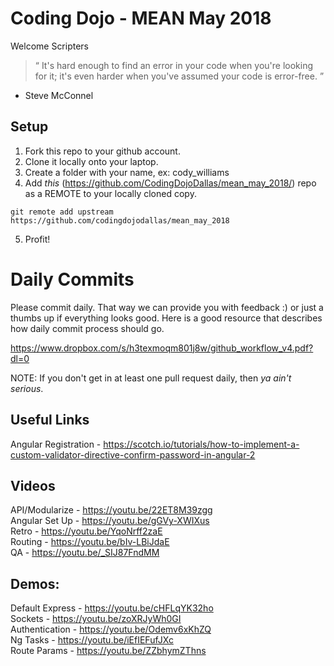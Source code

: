 # Coding Dojo - MEAN May 2018

Welcome Scripters

> “ It's hard enough to find an error in your code when you're looking for it; it's even harder when you've assumed your code is error-free. ”
- Steve McConnel

## Setup
 1. Fork this repo to your github account.
 2. Clone it locally onto your laptop.
 3. Create a folder with your name, ex: cody_williams
 4. Add *this* (https://github.com/CodingDojoDallas/mean_may_2018/) repo as a REMOTE to your locally cloned copy.
```
git remote add upstream https://github.com/codingdojodallas/mean_may_2018
```
 5. Profit!
# Daily Commits

Please commit daily. That way we can provide you with feedback :) or just a thumbs up if everything looks good. Here is a good resource that describes how daily commit process should go.

https://www.dropbox.com/s/h3texmoqm801j8w/github_workflow_v4.pdf?dl=0

NOTE: If you don't get in at least one pull request daily, then *_ya ain't serious_*.

## Useful Links
Angular Registration - https://scotch.io/tutorials/how-to-implement-a-custom-validator-directive-confirm-password-in-angular-2 <br>

## Videos
API/Modularize - https://youtu.be/22ET8M39zgg <br>
Angular Set Up - https://youtu.be/gGVy-XWIXus <br>
Retro - https://youtu.be/YqoNrff2zaE <br>
Routing - https://youtu.be/bIv-LBiJdaE <br>
QA - https://youtu.be/_SIJ87FndMM <br>

## Demos:
Default Express - https://youtu.be/cHFLqYK32ho <br>
Sockets - https://youtu.be/zoXRJyWh0GI <br>
Authentication - https://youtu.be/Odemv6xKhZQ <br>
Ng Tasks - https://youtu.be/iEfIEFufJXc <br>
Route Params - https://youtu.be/ZZbhymZThns <br>

